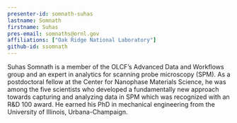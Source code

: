 ```yaml
---
presenter-id: somnath-suhas
lastname: Somnath
firstname: Suhas
pres-email: somnaths@ornl.gov
affiliations: ["Oak Ridge National Laboratory"]
github-id: ssomnath
---
```

Suhas Somnath is a member of the OLCF’s Advanced
Data and Workflows group and an expert in analytics for scanning probe
microscopy (SPM). As a postdoctoral fellow at the Center for Nanophase
Materials Science, he was among the five scientists who developed a
fundamentally new approach towards capturing and analyzing data in SPM
which was recognized with an R&D 100 award. He earned his PhD in
mechanical engineering from the University of Illinois,
Urbana-Champaign.
